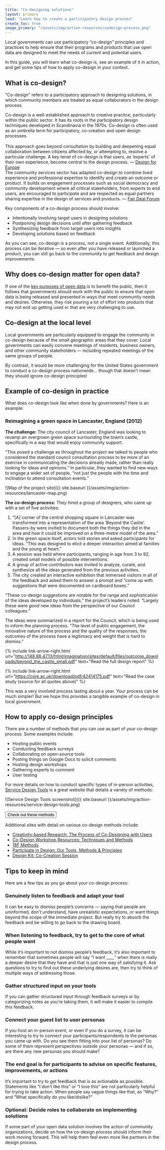 ```yaml
---
title: "Co-designing solutions"
layout: primary
lead: "Learn how to create a participatory design process"
create_toc: true
image_primary: "/assets/img/action-resources/codesign-process.png"
---
```


Local governments can use participatory “co-design” principles and practices to help ensure that their programs and products that use open data are designed to meet the needs of current and potential users.

In this guide, you will learn what co-design is, see an example of it in action, and get some tips of how to apply co-design in your context.

## What is co-design?

“Co-design” refers to a participatory approach to designing solutions, in which community members are treated as equal collaborators in the design process.

<div class="testimonial-blockquote">
  Co-design is a well-established approach to creative practice, particularly within the public sector. It has its roots in the participatory design techniques developed in Scandinavia in the 1970s. Co-design is often used as an umbrella term for participatory, co-creation and open design processes.
  <br><br>
  This approach goes beyond consultation by building and deepening equal collaboration between citizens affected by, or attempting to, resolve a particular challenge. A key tenet of co-design is that users, as ‘experts’ of their own experience, become central to the design process.
    <span>— <a href="http://designforeurope.eu/what-co-design">Design for Europe</a></span>
</div>

<div class="testimonial-blockquote">
  The community services sector has adapted co-design to combine lived experience and professional expertise to identify and create an outcome or product. It builds on engagement processes such as social democracy and community development where all critical stakeholders, from experts to end users, are encouraged to participate and are respected as equal partners sharing expertise in the design of services and products.
    <span>— <a href="https://www.ncoss.org.au/sites/default/files/public/resources/Codesign%20principles.pdf">Fair Deal Forum</a></span>
</div>

Key components of a co-design process should involve:

- Intentionally involving target users in designing solutions
- Postponing design decisions until after gathering feedback
- Synthesizing feedback from target users into insights
- Developing solutions based on feedback

As you can see, co-design is a process, not a single event. Additionally, this process can be iterative — so even after you have released or launched a product, you can still go back to the community to get feedback and design improvements.

## Why does co-design matter for open data?

If one of the [key purposes of open data](https://opendatapolicyhub.sunlightfoundation.com/why-open-data/) is to benefit the public, then it follows that governments should work with the public to ensure that open data is being released and presented in ways that meet community needs and desires. Otherwise, they risk pouring a lot of effort into products that may not end up getting used or that are very challenging to use.

## Co-design at the local level

Local governments are particularly equipped to engage the community in co-design because of the small geographic areas that they cover. Local governments can easily convene meetings of residents, business owners, and other community stakeholders — including repeated meetings of the same groups of people.

By contrast, it would be more challenging for the United States government to conduct a co-design process nationwide… though that doesn’t mean they should ignore co-design principles!

## Example of co-design in practice

What does co-design look like when done by governments? Here is an example:

### Reimagining a green space in Lancaster, England (2012)

**The challenge:** The city council of Lancaster, England was looking to revamp an overgrown green space surrounding the town’s castle, specifically in a way that would enjoy community support.

“This posed a challenge as throughout the project we talked to people who considered the standard council consultation process to be more of an exercise in communicating the decisions already made, rather than really looking for ideas and opinions.” In particular, they wanted to find new ways to engage a wider set of people, “not just the people with the time and inclination to attend consultation events.”

![Map of the project site]({{ site.baseurl }}/assets/img/action-resources/lancaster-map.png)

**The co-design process:** They hired a group of designers, who came up with a set of five activities:
1. “[A] corner of the central shopping square in Lancaster was transformed into a representation of the area ‘Beyond the Castle’. Passers-by were invited to document both the things they did in the area and how it could be improved on a three-metre model of the area.”
2. In the green space itself, actors told stories and asked participants for ideas. “This was designed to elicit a deeper interaction aimed at families and the young at heart.”
3. A session was held where participants, ranging in age from 3 to 92, created small models of possible interventions.
4. A group of active contributors was invited to analyze, curate, and synthesize all the ideas generated from the previous activities.
5. The city created an interactive exhibition that immersed visitors in all of the feedback and asked them to answer a prompt and “come up with suggestions that were documented on cardboard boxes.”

“These co-design suggestions are notable for the range and sophistication of the ideas developed by individuals,” the project’s leaders noted. “Largely these were _good_ new ideas from the perspective of our Council colleagues.”

The ideas were summarized in a report for the Council, which is being used to inform the planning process. “The level of public engagement, the innovative nature of the process and the quality of the responses, the outcomes of the process have a legitimacy and weight that is hard to dismiss.”

{%
  include link-arrow-right.html
  url="http://148.88.47.13/html/imagination/sites/default/files/outcome_downloads/beyond_the_castle_small.pdf"
  text="Read the full design report"
%}

{%
  include link-arrow-right.html
  url="https://core.ac.uk/download/pdf/42414175.pdf"
  text="Read the case study (source for all quotes above)"
%}

This was a very involved process lasting about a year. Your process can be much simpler! But we hope this provides a tangible example of co-design in local government.

<!--
### Auckland example?

{%
  include link-arrow-right.html
  url=link_url
  text="Learn more"
%}

### Another

{%
  include link-arrow-right.html
  url=link_url
  text="Learn more"
%}
-->


## How to apply co-design principles


<!-- ![Co-design process graphic]({{ site.baseurl }}/assets/img/action-resources/codesign-process.png) -->

<!-- (Photo credit: [double check]) -->

There are a number of methods that you can use as part of your co-design process. <!-- [Note about/linking to our separate guide to various co-design methods] --> Some examples include:

- Hosting public events
- Conducting feedback surveys
- Collaborating on open-source tools
- Posting things on Google Docs to solicit comments
- Hosting design workshops
- Gathering experts to comment
- User testing

<!-- (Photo credit: South Side Civic) -->

For more details on how to conduct specific types of in-person activities, [Service Design Tools](http://www.servicedesigntools.org/taxonomy/term/1) is a great website that details a variety of methods:

![Service Design Tools screenshot]({{ site.baseurl }}/assets/img/action-resources/service-design-tools.png)

<a href="http://www.servicedesigntools.org/taxonomy/term/1">
  <button class="usa-button usa-button-big">Check out these methods</button>
</a>

Additional sites with detail on various co-design methods include:
- [Creativity-based Research: The Process of Co-Designing with Users](https://uxmag.com/articles/creativity-based-research-the-process-of-co-designing-with-users)
- [Co-Design Workshop Resources: Techniques and Methods](https://www.smallfire.co.nz/2012/07/04/co-design-workshop-resources-techniques-and-methods/)
- [18F Methods](https://methods.18f.gov/)
- [Participate in Design: Our Tools, Methods & Principles](http://participateindesign.org/approach/tools)
- [Design Kit: Co-Creation Session](http://www.designkit.org/methods/33)
<!-- - [Participatory Design in Practice](https://uxmag.com/articles/participatory-design-in-practice) -->

## Tips to keep in mind

Here are a few tips as you go about your co-design process:

### Genuinely listen to feedback and adapt your tool

It can be easy to dismiss people’s concerns — saying that people are uninformed, don’t understand, have unrealistic expectations, or want things beyond the scope of the immediate project. But really try to absorb the feedback and be willing to go back to the drawing board.

### When listening to feedback, try to get to the core of what people want

While it’s important to not dismiss people’s feedback, it’s also important to remember that sometimes people will say “I want ____” when there is really a deeper desire that they have and that is just one way of satisfying it. Ask questions to try to find out these underlying desires are, then try to think of multiple ways of addressing those.

<!-- ### Good facilitation is key to getting insights

(Say something here) -->

### Gather structured input on your tools

If you can gather structured input through feedback surveys or by categorizing notes as you’re taking them, it will make it easier to compile this feedback.

### Connect your guest list to user personas

If you host an in-person event, or even if you do a survey, it can be interesting to try to connect your participants/respondents to the personas you came up with. Do you see them fitting into your list of personas? Do some of them represent perspectives outside your personas — and if so, are there any new personas you should make?

### The end goal is for participants to advise on specific features, improvements, or actions

It’s important to try to get feedback that is as actionable as possible. Statements like “I don’t like this” or “I love this” are not particularly helpful for trying to take action. When people say vague things like that, as “Why?” and “What specifically do you like/dislike?”

### Optional: Decide roles to collaborate on implementing solutions

If some part of your open data solution involves the action of community organizations, decide on how the co-design process should inform their work moving forward. This will help them feel even more like partners in the design process.
